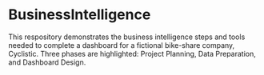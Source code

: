 # BusinessIntelligence
This respository demonstrates the business intelligence steps and tools needed to complete a dashboard for a fictional bike-share company, Cyclistic. Three phases are highlighted: Project Planning, Data Preparation, and Dashboard Design.
